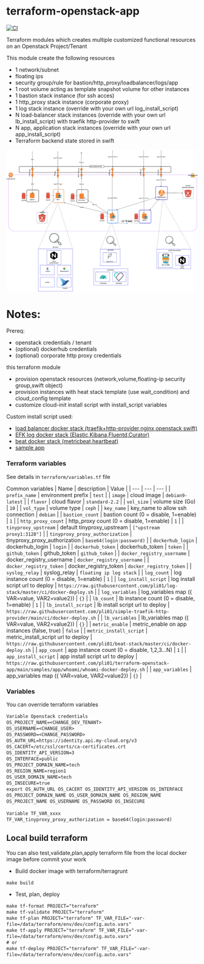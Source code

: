 # terraform-openstack-app

[![CI](https://github.com/pli01/terraform-openstack-app/actions/workflows/main.yml/badge.svg)](https://github.com/pli01/terraform-openstack-app/actions/workflows/main.yml)

Terraform modules which creates multiple customized functional resources on an Openstack Project/Tenant

This module create the following resources
  * 1 network/subnet
  * floating ips
  * security group/rule for bastion/http_proxy/loadbalancer/logs/app
  * 1 root volume acting as template snapshot volume for other instances
  * 1 bastion stack instance (for ssh acces)
  * 1 http_proxy stack instance (corporate proxy)
  * 1 log stack instance (override with your own url log_install_script)
  * N load-balancer stack instances (override with your own url lb_install_script) with traefik http-provider to swift
  * N app, application stack instances (override with your own url app_install_script)
  * Terraform backend state stored in swift

![Schema](doc/terraform-openstack-app.png)

# Notes:

Prereq:
  * openstack credentials / tenant
  * (optional) dockerhub credentials
  * (optional) corporate http proxy credentials

this terraform module
  * provision openstack resources (network,volume,floating-ip security group,swift object)
  * provision instances with heat stack template (use wait_condition) and cloud_config template
  * customize cloud-init install script with install_script variables

Custom install script used:
  * [load balancer docker stack (traefik+http-provider,nginx,openstack swift)](https://github.com/pli01/simple-traefik-http-provider)
  * [EFK log docker stack (Elastic,Kibana,Fluentd,Curator)](https://github.com/pli01/log-stack/)
  * [beat docker stack (metricbeat,heartbeat)](https://github.com/pli01/beat-stack/)
  * [sample app ](./samples/)

### Terraform variables
See details in `terraform/variables.tf` file

Common variables
| Name | description | Value |
| --- | --- | --- |
| `prefix_name` | environment prefix | `test` |
| `image` | cloud image | `debian9-latest` |
| `flavor` | cloud flavor | `standard-2.2` |
| `vol_size` | volume size (Go) | `10` |
| `vol_type` | volume type | `ceph` |
| `key_name` | key_name to allow ssh connection  | `debian` |
| `bastion_count` | bastion count (0 = disable, 1=enable) | `1` |
| `http_proxy_count` | http_proxy count (0 = disable, 1=enable) | `1` |
| `tinyproxy_upstream` | default tinyproxy_upstream | `["upstream proxy1:3128"]` |
| `tinyproxy_proxy_authorization` | tinyproxy_proxy_authorization | `base64(login:password)` |
| `dockerhub_login` | dockerhub_login | `login` |
| `dockerhub_token` | dockerhub_token | `token` |
| `github_token` | github_token | `github_token` |
| `docker_registry_username` | docker_registry_username | `docker_registry_username` |
| `docker_registry_token` | docker_registry_token | `docker_registry_token` |
| `syslog_relay` | syslog_relay  | `floating ip log stack` |
| `log_count` | log instance count (0 = disable, 1=enable) | `1` |
| `log_install_script` | log install script url to deploy | `https://raw.githubusercontent.com/pli01/log-stack/master/ci/docker-deploy.sh` |
| `log_variables` | log_variables map ({ VAR=value, VAR2=value2}) | `{}` |
| `lb_count` | lb instance count (0 = disable, 1=enable) | `1` |
| `lb_install_script` | lb install script url to deploy | `https://raw.githubusercontent.com/pli01/simple-traefik-http-provider/main/ci/docker-deploy.sh` |
| `lb_variables` | lb_variables map ({ VAR=value, VAR2=value2}) | `{}` |
| `metric_enable` | metric_enable on app instances (false, true) | `false` |
| `metric_install_script` | metric_install_script url to deploy | `https://raw.githubusercontent.com/pli01/beat-stack/master/ci/docker-deploy.sh` |
| `app_count` | app instance count (0 = disable, 1,2,3...N) | `1` |
| `app_install_script` | app install script url to deploy | `https://raw.githubusercontent.com/pli01/terraform-openstack-app/main/samples/app/whoami/whoami-docker-deploy.sh` |
| `app_variables` | app_variables map ({ VAR=value, VAR2=value2}) | `{}` |

### Variables
You can override terraform variables
```
Variable Openstack credentials
OS_PROJECT_NAME=<CHANGE_DEV_TENANT>
OS_USERNAME=<CHANGE_USER>
OS_PASSWORD=<CHANGE_PASSWORD>
OS_AUTH_URL=https://identity.api.my-cloud.org/v3
OS_CACERT=/etc/ssl/certs/ca-certificates.crt
OS_IDENTITY_API_VERSION=3
OS_INTERFACE=public
OS_PROJECT_DOMAIN_NAME=tech
OS_REGION_NAME=region1
OS_USER_DOMAIN_NAME=tech
OS_INSECURE=true
export OS_AUTH_URL OS_CACERT OS_IDENTITY_API_VERSION OS_INTERFACE OS_PROJECT_DOMAIN_NAME OS_USER_DOMAIN_NAME OS_REGION_NAME OS_PROJECT_NAME OS_USERNAME OS_PASSWORD OS_INSECURE

Variable TF_VAR_xxxx
TF_VAR_tinyproxy_proxy_authorization = base64(login:password)

```

## Local build terraform

You can also test,validate,plan,apply terraform file from the local docker image before commit your work

* Build docker image with terraform/terragrunt
```
make build
```
* Test, plan, deploy
```
make tf-format PROJECT="terraform"
make tf-validate PROJECT="terraform"
make tf-plan PROJECT="terraform" TF_VAR_FILE="-var-file=/data/terraform/env/dev/config.auto.vars"
make tf-apply PROJECT="terraform" TF_VAR_FILE="-var-file=/data/terraform/env/dev/config.auto.vars"
# or
make tf-deploy PROJECT="terraform" TF_VAR_FILE="-var-file=/data/terraform/env/dev/config.auto.vars"
```
